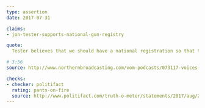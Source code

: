 ```yaml
---
type: assertion
date: 2017-07-31

claims:
- jon-tester-supports-national-gun-registry

quote:
  Tester believes that we should have a national registration so that the people of Montana should have to ask permission before they purchase a gun, ask permission from the federal government…

# 3:56
source: http://www.northernbroadcasting.com/vom-podcasts/073117-voices-of-montana-wjon-arneson/

checks:
- checker: politifact
  rating: pants-on-fire
  source: http://www.politifact.com/truth-o-meter/statements/2017/aug/21/matthew-rosendale/republican-senate-hopeful-claims-montana-sen-jon-t/
---
```

